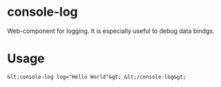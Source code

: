 console-log
===========

Web-component for logging. It is especially useful to debug data bindgs.


# Usage

    &lt;console-log log="Hello World"&gt; &lt;/console-log&gt;
    
